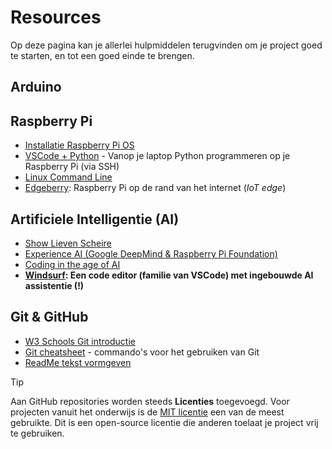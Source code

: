 # Resources
Op deze pagina kan je allerlei hulpmiddelen terugvinden om je project goed te starten, en tot een goed einde te brengen.

## Arduino

## Raspberry Pi
- [Installatie Raspberry Pi OS](https://www.youtube.com/watch?v=ntaXWS8Lk34&ab_channel=RaspberryPi)
- [VSCode + Python](https://github.com/Edgeberry/.github/blob/main/documentation/GettingStarted.md#application-development) - Vanop je laptop Python programmeren op je Raspberry Pi (via SSH)
- [Linux Command Line](https://media.datacamp.com/legacy/image/upload/v1700047731/Marketing/Blog/Bash_Cheat_Sheet.pdf)
- [Edgeberry](https://github.com/Edgeberry): Raspberry Pi op de rand van het internet (_IoT edge_)

## Artificiele Intelligentie (AI)
- [Show Lieven Scheire](https://www.youtube.com/watch?v=jQCIUKkanv8&t=449s&ab_channel=ICTechNL)
- [Experience AI (Google DeepMind & Raspberry Pi Foundation)](https://experience-ai.org/en)
- [Coding in the age of AI](https://www.raspberrypi.org/blog/why-kids-still-need-to-learn-to-code-in-the-age-of-ai/)
- **[Windsurf](https://windsurf.com/): Een code editor (familie van VSCode) met ingebouwde AI assistentie (!)**

## Git & GitHub
- [W3 Schools Git introductie](https://www.w3schools.com/git/git_intro.asp?remote=github)
- [Git cheatsheet](https://education.github.com/git-cheat-sheet-education.pdf) - commando's voor het gebruiken van Git
- [ReadMe tekst vormgeven](https://docs.github.com/en/get-started/writing-on-github/getting-started-with-writing-and-formatting-on-github/basic-writing-and-formatting-syntax)

> [!TIP]
> Aan GitHub repositories worden steeds **Licenties** toegevoegd. Voor projecten vanuit het onderwijs is de [MIT licentie](https://opensource.org/license/mit)
> een van de meest gebruikte. Dit is een open-source licentie die anderen toelaat je project vrij te gebruiken.

